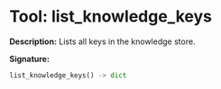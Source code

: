 # Tool: list_knowledge_keys

**Description:**
Lists all keys in the knowledge store.

**Signature:**
```python
list_knowledge_keys() -> dict
```
